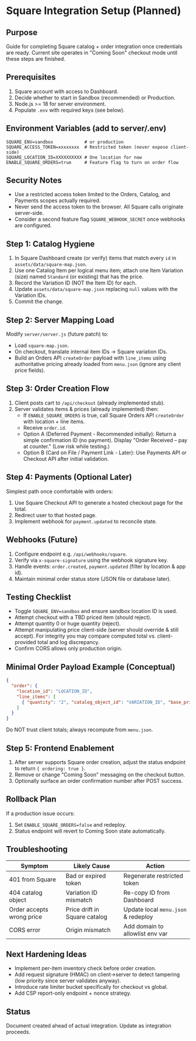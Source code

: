 Square Integration Setup (Planned)
=================================

Purpose
-------
Guide for completing Square catalog + order integration once credentials are ready. Current site operates in "Coming Soon" checkout mode until these steps are finished.

Prerequisites
-------------
1. Square account with access to Dashboard.
2. Decide whether to start in Sandbox (recommended) or Production.
3. Node.js >= 18 for server environment.
4. Populate `.env` with required keys (see below).

Environment Variables (add to server/.env)
-----------------------------------------
```
SQUARE_ENV=sandbox            # or production
SQUARE_ACCESS_TOKEN=xxxxxxxx  # Restricted token (never expose client-side)
SQUARE_LOCATION_ID=XXXXXXXXXX # One location for now
ENABLE_SQUARE_ORDERS=true     # Feature flag to turn on order flow
```

Security Notes
--------------
* Use a restricted access token limited to the Orders, Catalog, and Payments scopes actually required.
* Never send the access token to the browser. All Square calls originate server-side.
* Consider a second feature flag `SQUARE_WEBHOOK_SECRET` once webhooks are configured.

Step 1: Catalog Hygiene
-----------------------
1. In Square Dashboard create (or verify) items that match every `id` in `assets/data/square-map.json`.
2. Use one Catalog Item per logical menu item; attach one Item Variation (size) named `Standard` (or existing) that has the price.
3. Record the Variation ID (NOT the Item ID) for each.
4. Update `assets/data/square-map.json` replacing `null` values with the Variation IDs.
5. Commit the change.

Step 2: Server Mapping Load
---------------------------
Modify `server/server.js` (future patch) to:
* Load `square-map.json`.
* On checkout, translate internal item IDs -> Square variation IDs.
* Build an Orders API `createOrder` payload with `line_items` using authoritative pricing already loaded from `menu.json` (ignore any client price fields).

Step 3: Order Creation Flow
---------------------------
1. Client posts cart to `/api/checkout` (already implemented stub).
2. Server validates items & prices (already implemented) then:
   * If `ENABLE_SQUARE_ORDERS` is true, call Square Orders API `createOrder` with location + line items.
   * Receive `order.id`.
   * Option A (Deferred Payment - Recommended initially): Return a simple confirmation ID (no payment). Display "Order Received – pay at counter." (Low risk while testing.)
   * Option B (Card on File / Payment Link - Later): Use Payments API or Checkout API after initial validation.

Step 4: Payments (Optional Later)
---------------------------------
Simplest path once comfortable with orders:
1. Use Square Checkout API to generate a hosted checkout page for the total.
2. Redirect user to that hosted page.
3. Implement webhook for `payment.updated` to reconcile state.

Webhooks (Future)
-----------------
1. Configure endpoint e.g. `/api/webhooks/square`.
2. Verify via `x-square-signature` using the webhook signature key.
3. Handle events: `order.created`, `payment.updated` (filter by location & app id).
4. Maintain minimal order status store (JSON file or database later).

Testing Checklist
-----------------
* Toggle `SQUARE_ENV=sandbox` and ensure sandbox location ID is used.
* Attempt checkout with a TBD priced item (should reject).
* Attempt quantity 0 or huge quantity (reject).
* Attempt manipulating price client-side (server should override & still accept). For integrity you may compare computed total vs. client-provided total and log discrepancy.
* Confirm CORS allows only production origin.

Minimal Order Payload Example (Conceptual)
-----------------------------------------
```json
{
  "order": {
    "location_id": "LOCATION_ID",
    "line_items": [
      { "quantity": "2", "catalog_object_id": "VARIATION_ID", "base_price_money": { "amount": 1499, "currency": "USD" } }
    ]
  }
}
```

Do NOT trust client totals; always recompute from `menu.json`.

Step 5: Frontend Enablement
---------------------------
1. After server supports Square order creation, adjust the status endpoint to return `{ ordering: true }`.
2. Remove or change "Coming Soon" messaging on the checkout button.
3. Optionally surface an order confirmation number after POST success.

Rollback Plan
-------------
If a production issue occurs:
1. Set `ENABLE_SQUARE_ORDERS=false` and redeploy.
2. Status endpoint will revert to Coming Soon state automatically.

Troubleshooting
---------------
| Symptom | Likely Cause | Action |
|---------|--------------|--------|
| 401 from Square | Bad or expired token | Regenerate restricted token |
| 404 catalog object | Variation ID mismatch | Re-copy ID from Dashboard |
| Order accepts wrong price | Price drift in Square catalog | Update local `menu.json` & redeploy |
| CORS error | Origin mismatch | Add domain to allowlist env var |

Next Hardening Ideas
--------------------
* Implement per-item inventory check before order creation.
* Add request signature (HMAC) on client->server to detect tampering (low priority since server validates anyway).
* Introduce rate limiter bucket specifically for checkout vs global.
* Add CSP report-only endpoint + nonce strategy.

Status
------
Document created ahead of actual integration. Update as integration proceeds.
